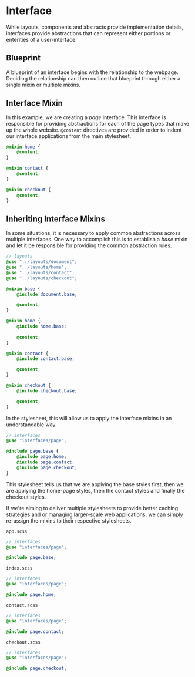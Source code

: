 # Interface

While layouts, components and abstracts provide implementation details, interfaces provide abstractions that can represent either portions or enterities of a user-interface.



## Blueprint

A blueprint of an interface begins with the relationship to the webpage. Deciding the relationship can then outline that blueprint through either a single mixin or multiple mixins.


## Interface Mixin

In this example, we are creating a *page* interface. This interface is responsible for providing abstractions for each of the page types that make up the whole website. `@content` directives are provided in order to indent our interface applications from the main stylesheet.

```scss
@mixin home {
    @content;
}

@mixin contact {
    @content;
}

@mixin checkout {
    @content;
}
```


## Inheriting Interface Mixins

In some situations, it is necessary to apply common abstractions across multiple interfaces. One way to accomplish this is to establish a *base* mixin and let it be responsible for providing the common abstraction rules.


```scss
// layouts
@use "../layouts/document";
@use "../layouts/home";
@use "../layouts/contact";
@use "../layouts/checkout";

@mixin base {
    @include document.base;

    @content;
}

@mixin home {
    @include home.base;
    
    @content;
}

@mixin contact {
    @include contact.base;

    @content;
}

@mixin checkout {
    @include checkout.base;

    @content;
}
```

In the stylesheet, this will allow us to apply the interface mixins in an understandable way.

```scss
// interfaces
@use "interfaces/page";

@include page.base {
    @include page.home;
    @include page.contact;
    @include page.checkout;
}
```

This stylesheet tells us that we are applying the base styles first, then we are applying the home-page styles, then the contact styles and finally the checkout styles.

If we're aiming to deliver multiple stylesheets to provide better caching strategies and or managing larger-scale web applications, we can simply re-assign the mixins to their respective stylesheets.

`app.scss`
```scss
// interfaces
@use "interfaces/page";

@include page.base;
```

`index.scss`
```scss
// interfaces
@use "interfaces/page";

@include page.home;
```

`contact.scss`
```scss
// interfaces
@use "interfaces/page";

@include page.contact;
```

`checkout.scss`
```scss
// interfaces
@use "interfaces/page";

@include page.checkout;
```